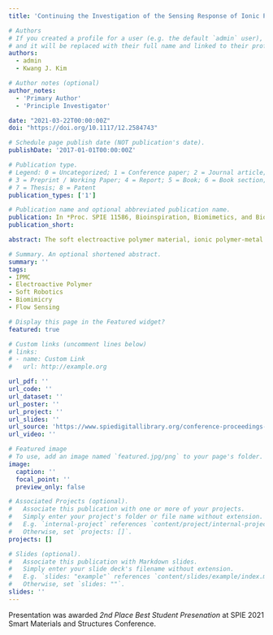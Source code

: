 ```yaml
---
title: 'Continuing the Investigation of the Sensing Response of Ionic Polymer-Metal Composites: Effects of Geometry and Orientation'

# Authors
# If you created a profile for a user (e.g. the default `admin` user), write the username (folder name) here
# and it will be replaced with their full name and linked to their profile.
authors:
  - admin
  - Kwang J. Kim

# Author notes (optional)
author_notes:
  - 'Primary Author'
  - 'Principle Investigator'

date: "2021-03-22T00:00:00Z"
doi: "https://doi.org/10.1117/12.2584743"

# Schedule page publish date (NOT publication's date).
publishDate: '2017-01-01T00:00:00Z'

# Publication type.
# Legend: 0 = Uncategorized; 1 = Conference paper; 2 = Journal article;
# 3 = Preprint / Working Paper; 4 = Report; 5 = Book; 6 = Book section;
# 7 = Thesis; 8 = Patent
publication_types: ['1']

# Publication name and optional abbreviated publication name.
publication: In *Proc. SPIE 11586, Bioinspiration, Biomimetics, and Bioreplication XI*
publication_short:

abstract: The soft electroactive polymer material, ionic polymer-metal composite (IPMC), has been used in several applications of soft-robotics for both its sensing and actuating capabilities. When used as a sensor, IPMCs are typically positioned in a rectangular cantilever orientation, where the produced voltage response is indicative of the displacement occurring as the IPMC is bent by an induced force. Upon changing the orientation of the IPMC sensor, alternative reproducible voltage responses occur depending upon which surface the induced force is acting upon. Herein, the effects of orientation in relation to the characteristic response of IPMCs are examined. Experiments were conducted within both an in-lab developed 85-gal drag tank with the IPMC sensor mounted to an inverted linear slide system, as well as within a Brett-type flume. The flow conditions surrounding the IPMC sensor were approximated to be at a Reynolds number range of 200 to 7000. For the three orientations tested, identified as normal, tangent, and longitudinal, distinct response shapes were readily observed. The effects of geometry are also studied, with emphasis on rectangular and cylindrical IPMCs. The results of this study can be used to optimize the designs of soft-robot devices that use IPMCs as a sensing component. Quantifying the characteristic response at varying orientations and geometries is significant to the development of an IPMC flow sensor measuring a surrounding flow field.

# Summary. An optional shortened abstract.
summary: ''
tags:
- IPMC
- Electroactive Polymer
- Soft Robotics
- Biomimicry
- Flow Sensing 

# Display this page in the Featured widget?
featured: true

# Custom links (uncomment lines below)
# links:
# - name: Custom Link
#   url: http://example.org

url_pdf: ''
url_code: ''
url_dataset: ''
url_poster: ''
url_project: ''
url_slides: ''
url_source: 'https://www.spiedigitallibrary.org/conference-proceedings-of-spie/11586/115860B/Continuing-the-investigation-of-the-sensing-response-of-ionic-polymer/10.1117/12.2584743.short?SSO=1'
url_video: ''

# Featured image
# To use, add an image named `featured.jpg/png` to your page's folder.
image:
  caption: ''
  focal_point: ''
  preview_only: false

# Associated Projects (optional).
#   Associate this publication with one or more of your projects.
#   Simply enter your project's folder or file name without extension.
#   E.g. `internal-project` references `content/project/internal-project/index.md`.
#   Otherwise, set `projects: []`.
projects: []

# Slides (optional).
#   Associate this publication with Markdown slides.
#   Simply enter your slide deck's filename without extension.
#   E.g. `slides: "example"` references `content/slides/example/index.md`.
#   Otherwise, set `slides: ""`.
slides: ''
---
```


Presentation was awarded *2nd Place Best Student Presenation* at SPIE 2021 Smart Materials and Structures Conference.
